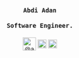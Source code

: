 <h4 align="center" class="text-purple"><samp><strong>Abdi Adan</strong></samp></h4>
<h4 align="center"><samp><strong>Software Engineer.</strong></samp></h4>

<p align="center">
<a href=https://dev.to/@abdiadan target="_blank"><img align="center" src=https://cdn.jsdelivr.net/npm/simple-icons@3.0.1/icons/dev-dot-to.svg alt="@abdiadan" height="30" width="30" /></a>
<a href=https://twitter.com/adan_abdi_ target="_blank"><img align="center" src=https://cdn.jsdelivr.net/npm/simple-icons@3.0.1/icons/twitter.svg alt="Twitter adan_abdi_" height="20" width="20" /></a>
<a href=https://linkedin.com/in/abdi-adan-764564176 target="_blank"><img align="center" src=https://cdn.jsdelivr.net/npm/simple-icons@3.0.1/icons/linkedin.svg alt="abdi-adan-764564176" height="20" width="20" /></a>
</p>


